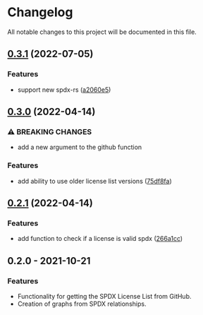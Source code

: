 <!--
SPDX-FileCopyrightText: 2021 HH Partners
 
SPDX-License-Identifier: MIT
 -->

# Changelog

All notable changes to this project will be documented in this file.

## [0.3.1](https://github.com/doubleopen-project/spdx-toolkit/compare/v0.3.0...v0.3.1) (2022-07-05)


### Features

* support new spdx-rs ([a2060e5](https://github.com/doubleopen-project/spdx-toolkit/commit/a2060e5f552556caf70128b65781768bd2878c27))

## [0.3.0](https://github.com/doubleopen-project/spdx-toolkit/compare/v0.2.1...v0.3.0) (2022-04-14)


### ⚠ BREAKING CHANGES

* add a new argument to the github function

### Features

* add ability to use older license list versions ([75df8fa](https://github.com/doubleopen-project/spdx-toolkit/commit/75df8fa9e882adcf5e5bbfd241897b509c98d306))

## [0.2.1](https://github.com/doubleopen-project/spdx-toolkit/compare/v0.2.0...v0.2.1) (2022-04-14)

### Features

* add function to check if a license is valid spdx ([266a1cc](https://github.com/doubleopen-project/spdx-toolkit/commit/266a1cccb961fdc9f820eaf693f08b936b5a61ae))

## 0.2.0 - 2021-10-21

### Features

* Functionality for getting the SPDX License List from GitHub.
* Creation of graphs from SPDX relationships.
